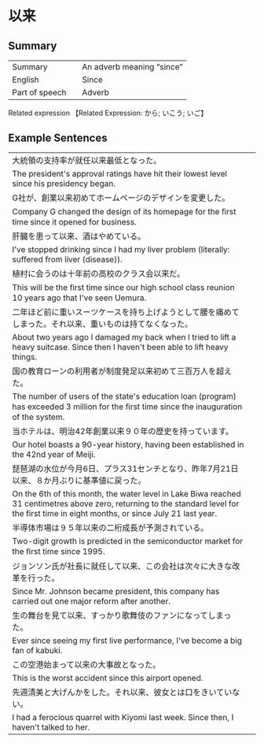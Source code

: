 # 以来

## Summary

<table><tr>   <td>Summary<td>   <td>An adverb meaning “since”</td><tr><tr>   <td>English<td>   <td>Since</td><tr><tr>   <td>Part of speech<td>   <td>Adverb</td><tr></table><tr>   <td>Related expression<td>   <td>【Related Expression: から; いこう; いご】</td><tr></table></table>

## Example Sentences

<table><tr><td>大統領の支持率が就任以来最低となった。<td><tr><tr><td>The president's approval ratings have hit their lowest level since his presidency began.<td><tr><tr><td>G社が、創業以来初めてホームページのデザインを変更した。<td><tr><tr><td>Company G changed the design of its homepage for the ﬁrst time since it opened for business.<td><tr><tr><td>肝臓を患って以来、酒はやめている。<td><tr><tr><td>I've stopped drinking since I had my liver problem (literally: suffered from liver (disease)).<td><tr><tr><td>植村に会うのは十年前の高校のクラス会以来だ。<td><tr><tr><td>This will be the ﬁrst time since our high school class reunion 10 years ago that I've seen Uemura.<td><tr><tr><td>二年ほど前に重いスーツケースを持ち上げようとして腰を痛めてしまった。それ以来、重いものは持てなくなった。<td><tr><tr><td>About two years ago I damaged my back when I tried to lift a heavy suitcase. Since then I haven't been able to lift heavy things.<td><tr><tr><td>国の教育ローンの利用者が制度発足以来初めて三百万人を超えた。<td><tr><tr><td>The number of users of the state's education loan (program) has exceeded 3 million for the ﬁrst time since the inauguration of the system.<td><tr><tr><td>当ホテルは、明治42年創業以来９０年の歴史を持っています。<td><tr><tr><td>Our hotel boasts a 90-year history, having been established in the 42nd year of Meiji.<td><tr><tr><td>琵琶湖の水位が今月6日、プラス31センチとなり、昨年7月21日以来、８か月ぶりに基準値に戻った。<td><tr><tr><td>On the 6th of this month, the water level in Lake Biwa reached 31 centimetres above zero, returning to the standard level for the first time in eight months, or since July 21 last year.<td><tr><tr><td>半導体市場は９５年以来の二桁成長が予測されている。<td><tr><tr><td>Two-digit growth is predicted in the semiconductor market for the ﬁrst time since 1995.<td><tr><tr><td>ジョンソン氏が社長に就任して以来、この会社は次々に大きな改革を行った。<td><tr><tr><td>Since Mr. Johnson became president, this company has carried out one major reform after another.<td><tr><tr><td>生の舞台を見て以来、すっかり歌舞伎のファンになってしまった。<td><tr><tr><td>Ever since seeing my first live performance, I've become a big fan of kabuki.<td><tr><tr><td>この空港始まって以来の大事故となった。<td><tr><tr><td>This is the worst accident since this airport opened.<td><tr><tr><td>先週清美と大げんかをした。それ以来、彼女とは口をきいていない。<td><tr><tr><td>I had a ferocious quarrel with Kiyomi last week. Since then, I haven't talked to her.<td><tr></table>

